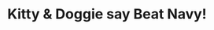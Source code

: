 ---
pid: llp546
title: Kitty & Doggie say Beat Navy!
location_transcription: City Hall
coordinates: "[-75.162878107864, 39.951615932448]"
zipcode: '33173'
gen_neighborhood: 
neighborhood: 
outside_phl: 'Miami FL '
age: '65'
age_range: 60-69
instagram: 
image_file_name: llp_546.jpg
proposal_transcription: |-
  Beat Navy!

  Meow

  Woof
topic: Armed Forces,Sports
topic_summary: 0, 0
type: Sculpture Statue
keywords_other: cat, dog, army, navy, army navy game, football
credit: Suz@TootieBelle
image_labels: 
twitter: 
facebook: 
permalink: "/monuments/llp546/"
layout: item-page
---